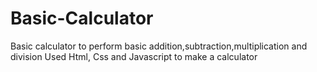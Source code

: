# Basic-Calculator
Basic calculator to perform basic addition,subtraction,multiplication and division
Used Html, Css and Javascript to make a calculator 
